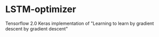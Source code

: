 # LSTM-optimizer
Tensorflow 2.0 Keras implementation of "Learning to learn by gradient descent by gradient descent"
